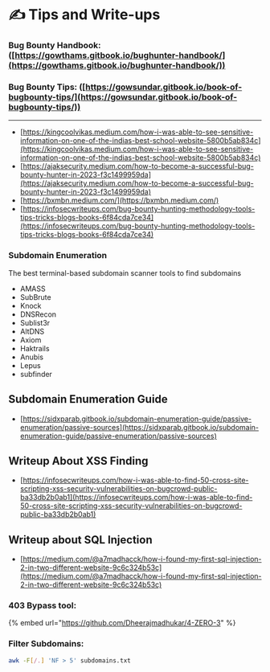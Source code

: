 # ✍️ Tips and Write-ups

###

### Bug Bounty Handbook: ([https://gowthams.gitbook.io/bughunter-handbook/](https://gowthams.gitbook.io/bughunter-handbook/))

### Bug Bounty Tips: ([https://gowsundar.gitbook.io/book-of-bugbounty-tips/](https://gowsundar.gitbook.io/book-of-bugbounty-tips/))

***

* [https://kingcoolvikas.medium.com/how-i-was-able-to-see-sensitive-information-on-one-of-the-indias-best-school-website-5800b5ab834c](https://kingcoolvikas.medium.com/how-i-was-able-to-see-sensitive-information-on-one-of-the-indias-best-school-website-5800b5ab834c)
* [https://ajaksecurity.medium.com/how-to-become-a-successful-bug-bounty-hunter-in-2023-f3c1499959da](https://ajaksecurity.medium.com/how-to-become-a-successful-bug-bounty-hunter-in-2023-f3c1499959da)
* [https://bxmbn.medium.com/](https://bxmbn.medium.com/)
* [https://infosecwriteups.com/bug-bounty-hunting-methodology-tools-tips-tricks-blogs-books-6f84cda7ce34](https://infosecwriteups.com/bug-bounty-hunting-methodology-tools-tips-tricks-blogs-books-6f84cda7ce34)

### Subdomain Enumeration

The best terminal-based subdomain scanner tools to find subdomains

* AMASS
* SubBrute
* Knock
* DNSRecon
* Sublist3r
* AltDNS
* Axiom
* Haktrails
* Anubis
* Lepus
* subfinder

## Subdomain Enumeration Guide

* [https://sidxparab.gitbook.io/subdomain-enumeration-guide/passive-enumeration/passive-sources](https://sidxparab.gitbook.io/subdomain-enumeration-guide/passive-enumeration/passive-sources)

## Writeup About XSS Finding

* [https://infosecwriteups.com/how-i-was-able-to-find-50-cross-site-scripting-xss-security-vulnerabilities-on-bugcrowd-public-ba33db2b0ab1](https://infosecwriteups.com/how-i-was-able-to-find-50-cross-site-scripting-xss-security-vulnerabilities-on-bugcrowd-public-ba33db2b0ab1)

## Writeup about SQL Injection

* [https://medium.com/@a7madhacck/how-i-found-my-first-sql-injection-2-in-two-different-website-9c6c324b53c](https://medium.com/@a7madhacck/how-i-found-my-first-sql-injection-2-in-two-different-website-9c6c324b53c)

### 403 Bypass tool:

{% embed url="https://github.com/Dheerajmadhukar/4-ZERO-3" %}

### Filter Subdomains:

```bash
awk -F[/.] 'NF > 5' subdomains.txt 
```
